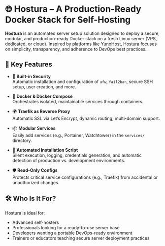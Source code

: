 # 🌐 Hostura – A Production-Ready Docker Stack for Self-Hosting

**Hostura** is an automated server setup solution designed to deploy a secure, modular, and production-ready Docker stack on a fresh Linux server (VPS, dedicated, or cloud). Inspired by platforms like YunoHost, Hostura focuses on simplicity, transparency, and adherence to DevOps best practices.

## 🚀 Key Features

- 🔐 **Built-in Security**  
  Automatic installation and configuration of `ufw`, `fail2ban`, secure SSH setup, user creation, and more.

- 🐳 **Docker & Docker Compose**  
  Orchestrates isolated, maintainable services through containers.

- 🌍 **Traefik as Reverse Proxy**  
  Automatic SSL via Let’s Encrypt, dynamic routing, multi-domain support.

- 📦 **Modular Services**  
  Easily add services (e.g., Portainer, Watchtower) in the `services/` directory.

- 🔧 **Automated Installation Script**  
  Silent execution, logging, credentials generation, and automatic detection of production vs. development environments.

- 🛡️ **Read-Only Configs**  
  Protects critical service configurations (e.g., Traefik) from accidental or unauthorized changes.

## 🛠️ Who Is It For?

Hostura is ideal for:

- Advanced self-hosters  
- Professionals looking for a ready-to-use server base  
- Developers wanting a portable DevOps-ready environment  
- Trainers or educators teaching secure server deployment practices
